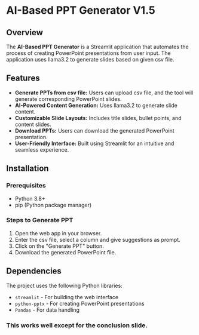 # AI-Based PPT Generator V1.5

## Overview
The **AI-Based PPT Generator** is a Streamlit application that automates the process of creating PowerPoint presentations from user input. The application uses llama3.2 to generate slides based on given csv file.

## Features
- **Generate PPTs from csv file:** Users can upload csv file, and the tool will generate corresponding PowerPoint slides.
- **AI-Powered Content Generation:** Uses llama3.2 to generate slide content.
- **Customizable Slide Layouts:** Includes title slides, bullet points, and content slides.
- **Download PPTs:** Users can download the generated PowerPoint presentation.
- **User-Friendly Interface:** Built using Streamlit for an intuitive and seamless experience.

## Installation
### Prerequisites
- Python 3.8+
- pip (Python package manager)


### Steps to Generate PPT
1. Open the web app in your browser.
2. Enter the csv file, select a column and give suggestions as prompt.
3. Click on the "Generate PPT" button.
4. Download the generated PowerPoint file.

## Dependencies
The project uses the following Python libraries:
- `streamlit` - For building the web interface
- `python-pptx` - For creating PowerPoint presentations
- `Pandas` - For data handling

### This works well except for the conclusion slide.